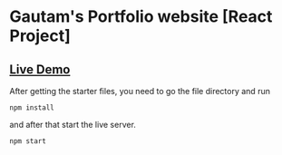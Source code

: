 # Gautam's Portfolio website [React Project]

## [Live Demo](https://www.singhgautam.com)

After getting the starter files, you need to go the file directory and run

```shell
npm install
```

and after that start the live server.

```shell
npm start
```
